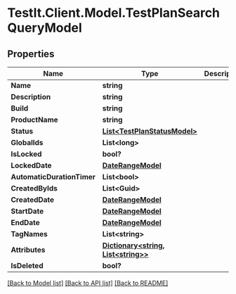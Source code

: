 # TestIt.Client.Model.TestPlanSearchQueryModel

## Properties

Name | Type | Description | Notes
------------ | ------------- | ------------- | -------------
**Name** | **string** |  | [optional] 
**Description** | **string** |  | [optional] 
**Build** | **string** |  | [optional] 
**ProductName** | **string** |  | [optional] 
**Status** | [**List&lt;TestPlanStatusModel&gt;**](TestPlanStatusModel.md) |  | [optional] 
**GlobalIds** | **List&lt;long&gt;** |  | [optional] 
**IsLocked** | **bool?** |  | [optional] 
**LockedDate** | [**DateRangeModel**](DateRangeModel.md) |  | [optional] 
**AutomaticDurationTimer** | **List&lt;bool&gt;** |  | [optional] 
**CreatedByIds** | **List&lt;Guid&gt;** |  | [optional] 
**CreatedDate** | [**DateRangeModel**](DateRangeModel.md) |  | [optional] 
**StartDate** | [**DateRangeModel**](DateRangeModel.md) |  | [optional] 
**EndDate** | [**DateRangeModel**](DateRangeModel.md) |  | [optional] 
**TagNames** | **List&lt;string&gt;** |  | [optional] 
**Attributes** | [**Dictionary&lt;string, List&lt;string&gt;&gt;**](Set.md) |  | [optional] 
**IsDeleted** | **bool?** |  | [optional] 

[[Back to Model list]](../README.md#documentation-for-models) [[Back to API list]](../README.md#documentation-for-api-endpoints) [[Back to README]](../README.md)

